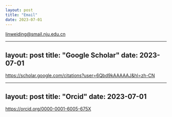 ```yaml
---
layout: post
title: "Email"
date: 2023-07-01 
---
```


linweiding@smail.nju.edu.cn


---
layout: post
title: "Google Scholar"
date: 2023-07-01 
---

https://scholar.google.com/citations?user=6Qbd9kAAAAAJ&hl=zh-CN

---
layout: post
title: "Orcid"
date: 2023-07-01 
---

https://orcid.org/0000-0001-6005-675X



